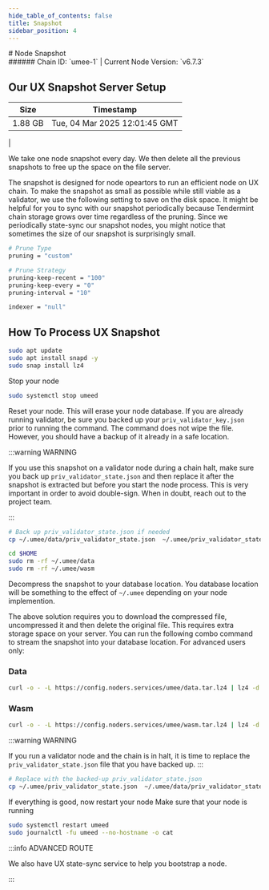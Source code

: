 ```yaml
---
hide_table_of_contents: false
title: Snapshot
sidebar_position: 4
---
```


<div class="h1-with-icon icon-umee">
# Node Snapshot
</div>
###### Chain ID: `umee-1` | Current Node Version: `v6.7.3`

## Our UX Snapshot Server Setup

| Size   | Timestamp   |
|--------|-------------|
| 1.88 GB | Tue, 04 Mar 2025 12:01:45 GMT |


We take one node snapshot every day. We then delete all the previous snapshots to free up the space on the file server.

The snapshot is designed for node opeartors to run an efficient node on UX chain. To make the snapshot as small as possible while still viable as a validator, we use the following setting to save on the disk space. It might be helpful for you to sync with our snapshot periodically because Tendermint chain storage grows over time regardless of the pruning. Since we periodically state-sync our snapshot nodes, you might notice that sometimes the size of our snapshot is surprisingly small.

```bash title="app.toml"
# Prune Type
pruning = "custom"

# Prune Strategy
pruning-keep-recent = "100"
pruning-keep-every = "0"
pruning-interval = "10"
```

```bash title="config.toml"
indexer = "null"
```

## How To Process UX Snapshot
```bash
sudo apt update
sudo apt install snapd -y
sudo snap install lz4
```

Stop your node
```bash
sudo systemctl stop umeed
```
Reset your node. This will erase your node database. If you are already running validator, be sure you backed up your `priv_validator_key.json` prior to running the command. The command does not wipe the file. However, you should have a backup of it already in a safe location.

:::warning WARNING

If you use this snapshot on a validator node during a chain halt, make sure you back up `priv_validator_state.json` and then replace it after the snapshot is extracted but before you start the node process. This is very important in order to avoid double-sign. When in doubt, reach out to the project team.

:::

```bash
# Back up priv_validator_state.json if needed
cp ~/.umee/data/priv_validator_state.json  ~/.umee/priv_validator_state.json

cd $HOME
sudo rm -rf ~/.umee/data
sudo rm -rf ~/.umee/wasm
```

Decompress the snapshot to your database location. You database location will be something to the effect of `~/.umee` depending on your node implemention.

The above solution requires you to download the compressed file, uncompressed it and then delete the original file. This requires extra storage space on your server. You can run the following combo command to stream the snapshot into your database location. For advanced users only:
### Data
```bash
curl -o - -L https://config.noders.services/umee/data.tar.lz4 | lz4 -d | tar -x -C ~/.umee
```
### Wasm
```bash
curl -o - -L https://config.noders.services/umee/wasm.tar.lz4 | lz4 -d | tar -x -C ~/.umee
```

:::warning WARNING

If you run a validator node and the chain is in halt, it is time to replace the `priv_validator_state.json` file that you have backed up.
:::

```bash
# Replace with the backed-up priv_validator_state.json
cp ~/.umee/priv_validator_state.json  ~/.umee/data/priv_validator_state.json
```

If everything is good, now restart your node
Make sure that your node is running

```bash
sudo systemctl restart umeed
sudo journalctl -fu umeed --no-hostname -o cat
```

:::info ADVANCED ROUTE

We also have UX state-sync service to help you bootstrap a node.

:::
